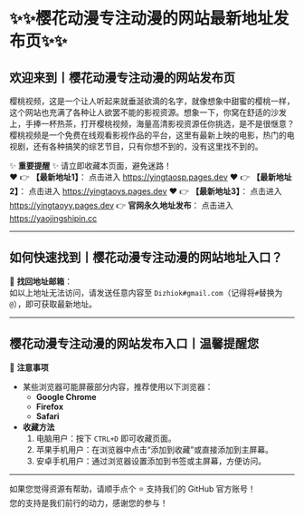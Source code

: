# :sparkles::sparkles:樱花动漫专注动漫的网站最新地址发布页:sparkles::sparkles:

## 欢迎来到丨**樱花动漫专注动漫的网站发布页**

樱桃视频，这是一个让人听起来就垂涎欲滴的名字，就像想象中甜蜜的樱桃一样，这个网站也充满了各种让人欲罢不能的影视资源。想象一下，你窝在舒适的沙发上，手捧一杯热茶，打开樱桃视频，海量高清影视资源任你挑选，是不是很惬意？樱桃视频是一个免费在线观看影视作品的平台，这里有最新上映的电影，热门的电视剧，还有各种搞笑的综艺节目，只有你想不到的，没有这里找不到的。

✨ **重要提醒** ✨ 请立即收藏本页面，避免迷路！  
❤️ 👉 **【最新地址1】**： 点击进入 https://yingtaosp.pages.dev
❤️ 👉 **【最新地址2】**： 点击进入 https://yingtaoys.pages.dev
❤️ 👉 **【最新地址3】**： 点击进入 https://yingtaoyy.pages.dev
👉 **官网永久地址发布**： 点击进入 https://yaojingshipin.cc

---

## **如何快速找到丨樱花动漫专注动漫的网站地址入口？**

📧 **找回地址邮箱**：  
如以上地址无法访问，请发送任意内容至 ` Dizhiok#gmail.com `（记得将`#`替换为`@`），即可获取最新地址。

---

## **樱花动漫专注动漫的网站发布入口丨温馨提醒您**

📌 **注意事项**  
- 某些浏览器可能屏蔽部分内容，推荐使用以下浏览器：  
  - **Google Chrome**  
  - **Firefox**  
  - **Safari**  
- **收藏方法**  
  1. 电脑用户：按下 `CTRL+D` 即可收藏页面。  
  2. 苹果手机用户：在浏览器中点击“添加到收藏”或直接添加到主屏幕。  
  3. 安卓手机用户：通过浏览器设置添加到书签或主屏幕，方便访问。

---

如果您觉得资源有帮助，请顺手点个 ⭐️ 支持我们的 GitHub 官方账号！  
您的支持是我们前行的动力，感谢您的参与！
